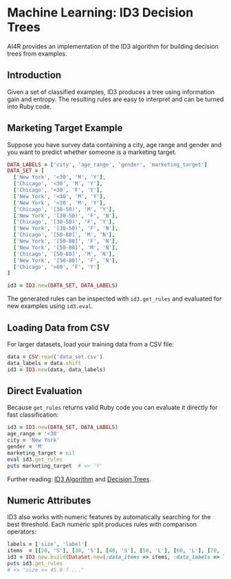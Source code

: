 # Machine Learning: ID3 Decision Trees

AI4R provides an implementation of the ID3 algorithm for building decision trees from examples.

## Introduction

Given a set of classified examples, ID3 produces a tree using information gain and entropy. The resulting rules are easy to interpret and can be turned into Ruby code.

## Marketing Target Example

Suppose you have survey data containing a city, age range and gender and you want to predict whether someone is a marketing target.

```ruby
DATA_LABELS = ['city', 'age_range', 'gender', 'marketing_target']
DATA_SET = [
  ['New York', '<30', 'M', 'Y'],
  ['Chicago', '<30', 'M', 'Y'],
  ['Chicago', '<30', 'F', 'Y'],
  ['New York', '<30', 'M', 'Y'],
  ['New York', '<30', 'M', 'Y'],
  ['Chicago', '[30-50)', 'M', 'Y'],
  ['New York', '[30-50)', 'F', 'N'],
  ['Chicago', '[30-50)', 'F', 'Y'],
  ['New York', '[30-50)', 'F', 'N'],
  ['Chicago', '[50-80]', 'M', 'N'],
  ['New York', '[50-80]', 'F', 'N'],
  ['New York', '[50-80]', 'M', 'N'],
  ['Chicago', '[50-80]', 'M', 'N'],
  ['New York', '[50-80]', 'F', 'N'],
  ['Chicago', '>80', 'F', 'Y']
]

id3 = ID3.new(DATA_SET, DATA_LABELS)
```

The generated rules can be inspected with `id3.get_rules` and evaluated for new examples using `id3.eval`.

## Loading Data from CSV

For larger datasets, load your training data from a CSV file:

```ruby
data = CSV.read('data_set.csv')
data_labels = data.shift
id3 = ID3.new(data, data_labels)
```

## Direct Evaluation

Because `get_rules` returns valid Ruby code you can evaluate it directly for fast classification:

```ruby
id3 = ID3.new(DATA_SET, DATA_LABELS)
age_range = '<30'
city = 'New York'
gender = 'M'
marketing_target = nil
eval id3.get_rules
puts marketing_target  # => 'Y'
```

Further reading: [ID3 Algorithm](http://en.wikipedia.org/wiki/ID3_algorithm) and [Decision Trees](http://en.wikipedia.org/wiki/Decision_tree).

## Numeric Attributes

ID3 also works with numeric features by automatically searching for the best
threshold. Each numeric split produces rules with comparison operators:

```ruby
labels = ['size', 'label']
items  = [[20, 'S'], [30, 'S'], [40, 'S'], [50, 'L'], [60, 'L'], [70, 'L']]
id3 = ID3.new.build(DataSet.new(:data_items => items, :data_labels => labels))
puts id3.get_rules
# => "size <= 45.0 ? ..."
```
